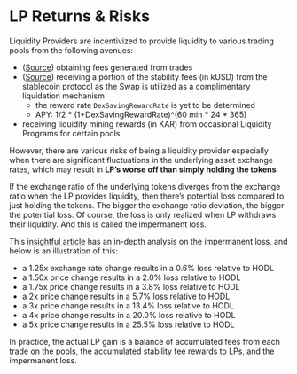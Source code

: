 # LP Returns & Risks

Liquidity Providers are incentivized to provide liquidity to various trading pools from the following avenues:

* \([Source](https://github.com/AcalaNetwork/Acala/blob/master/runtime/karura/src/lib.rs#L1067)\) obtaining fees generated from trades
* \([Source](https://github.com/AcalaNetwork/Acala/blob/4e6a2b94f5153cd7a09279914366927f357767d5/modules/incentives/src/lib.rs#L201)\) receiving a portion of the stability fees \(in kUSD\) from the stablecoin protocol as the Swap is utilized as a complimentary liquidation mechanism
  * the reward rate `DexSavingRewardRate` is yet to be determined
  * APY: 1/2 \* \(1+DexSavingRewardRate\)^\(60 min \* 24 \* 365\)
* receiving liquidity mining rewards \(in KAR\) from occasional Liquidity Programs for certain pools

However, there are various risks of being a liquidity provider especially when there are significant fluctuations in the underlying asset exchange rates, which may result in **LP’s worse off than simply holding the tokens**. 

If the exchange ratio of the underlying tokens diverges from the exchange ratio when the LP provides liquidity, then there’s potential loss compared to just holding the tokens. The bigger the exchange ratio deviation, the bigger the potential loss. Of course, the loss is only realized when LP withdraws their liquidity. And this is called the impermanent loss.

This  [insightful article](https://pintail.medium.com/uniswap-a-good-deal-for-liquidity-providers-104c0b6816f2) has an in-depth analysis on the impermanent loss, and below is an illustration of this:

* a 1.25x exchange rate change results in a 0.6% loss relative to HODL 
* a 1.50x price change results in a 2.0% loss relative to HODL 
* a 1.75x price change results in a 3.8% loss relative to HODL 
* a 2x price change results in a 5.7% loss relative to HODL 
* a 3x price change results in a 13.4% loss relative to HODL 
* a 4x price change results in a 20.0% loss relative to HODL 
* a 5x price change results in a 25.5% loss relative to HODL

In practice, the actual LP gain is a balance of accumulated fees from each trade on the pools, the accumulated stability fee rewards to LPs, and the impermanent loss. 

